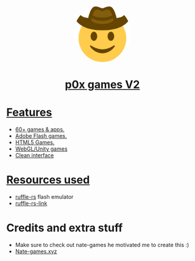 <a href="https://p0xgames.online">
<p align="center">
<img class="center" style="border-radius:50%" height="150px" src="img/logo.png">
</kbd>
</p>

<h1 align="center">p0x games V2</h1>




# Features
- 60+ games & apps.
- Adobe Flash games.
- HTML5 Games.
- WebGL/Unity games
- Clean interface

# Resources used


- [ruffle-rs](https://github.com/lbannana/lbannana.github.io) flash emulator
- [ruffle-rs-link](https://ruffle.rs)


# Credits and extra stuff
- Make sure to check out nate-games he motivated me to create this :)
- [Nate-games.xyz](https://github.com/nate-games/nate-games.xyz)
